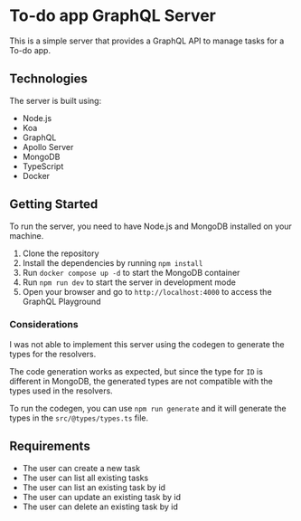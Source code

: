 # To-do app GraphQL Server

This is a simple server that provides a GraphQL API to manage tasks for a To-do app.

## Technologies

The server is built using:

- Node.js
- Koa
- GraphQL
- Apollo Server
- MongoDB
- TypeScript
- Docker

## Getting Started

To run the server, you need to have Node.js and MongoDB installed on your machine.

1. Clone the repository
2. Install the dependencies by running `npm install`
3. Run `docker compose up -d` to start the MongoDB container
4. Run `npm run dev` to start the server in development mode
5. Open your browser and go to `http://localhost:4000` to access the GraphQL Playground

### Considerations

I was not able to implement this server using the codegen to generate the types for the resolvers.

The code generation works as expected, but since the type for `ID` is different in MongoDB, the generated types are not compatible with the types used in the resolvers.

To run the codegen, you can use `npm run generate` and it will generate the types in the `src/@types/types.ts` file.

## Requirements

- The user can create a new task
- The user can list all existing tasks
- The user can list an existing task by id
- The user can update an existing task by id
- The user can delete an existing task by id
